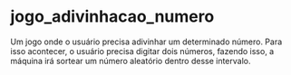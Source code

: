 # jogo_adivinhacao_numero
 
Um jogo onde o usuário precisa adivinhar um determinado número. Para isso acontecer, o usuário precisa digitar dois números, fazendo isso, a máquina irá sortear um número aleatório dentro desse intervalo.
